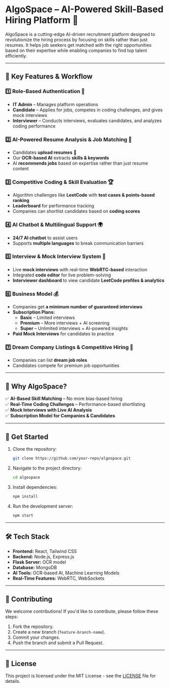 # AlgoSpace – AI-Powered Skill-Based Hiring Platform 🚀

AlgoSpace is a cutting-edge AI-driven recruitment platform designed to revolutionize the hiring process by focusing on skills rather than just resumes. It helps job seekers get matched with the right opportunities based on their expertise while enabling companies to find top talent efficiently.

---

## 🔹 Key Features & Workflow

### 1️⃣ Role-Based Authentication 👥
- **IT Admin** – Manages platform operations
- **Candidate** – Applies for jobs, competes in coding challenges, and gives mock interviews
- **Interviewer** – Conducts interviews, evaluates candidates, and analyzes coding performance

### 2️⃣ AI-Powered Resume Analysis & Job Matching 🤖
- Candidates **upload resumes** 📄
- Our **OCR-based AI** extracts **skills & keywords**
- AI **recommends jobs** based on expertise rather than just resume content

### 3️⃣ Competitive Coding & Skill Evaluation 🏆
- Algorithm challenges like **LeetCode** with **test cases & points-based ranking**
- **Leaderboard** for performance tracking
- Companies can shortlist candidates based on **coding scores**

### 4️⃣ AI Chatbot & Multilingual Support 🌍
- **24/7 AI chatbot** to assist users
- Supports **multiple languages** to break communication barriers

### 5️⃣ Interview & Mock Interview System 🎤
- Live **mock interviews** with real-time **WebRTC-based** interaction
- Integrated **code editor** for live problem-solving
- **Interviewer dashboard** to view candidate **LeetCode profiles & analytics**

### 6️⃣ Business Model 💰
- Companies get **a minimum number of guaranteed interviews**
- **Subscription Plans:**  
  - **Basic** – Limited interviews  
  - **Premium** – More interviews + AI screening  
  - **Super** – Unlimited interviews + AI-powered insights  
- **Paid Mock Interviews** for candidates to practice

### 7️⃣ Dream Company Listings & Competitive Hiring 💼
- Companies can list **dream job roles**
- Candidates compete for premium job opportunities

---

## 🔹 Why AlgoSpace?
✅ **AI-Based Skill Matching** – No more bias-based hiring  
✅ **Real-Time Coding Challenges** – Performance-based shortlisting  
✅ **Mock Interviews with Live AI Analysis**  
✅ **Subscription Model for Companies & Candidates**  

---

## 🚀 Get Started
1. Clone the repository:
   ```bash
   git clone https://github.com/your-repo/algospace.git
   ```
2. Navigate to the project directory:
   ```bash
   cd algospace
   ```
3. Install dependencies:
   ```bash
   npm install
   ```
4. Run the development server:
   ```bash
   npm start
   ```

---

## 🛠 Tech Stack
- **Frontend:** React, Tailwind CSS
- **Backend:** Node.js, Express.js
- **Flask Server:** OCR model
- **Database:** MongoDB
- **AI Tools:** OCR-based AI, Machine Learning Models
- **Real-Time Features:** WebRTC, WebSockets

---

## 🤝 Contributing
We welcome contributions! If you'd like to contribute, please follow these steps:
1. Fork the repository.
2. Create a new branch (`feature-branch-name`).
3. Commit your changes.
4. Push the branch and submit a Pull Request.

---

## 📄 License
This project is licensed under the MIT License - see the [LICENSE](LICENSE) file for details.



